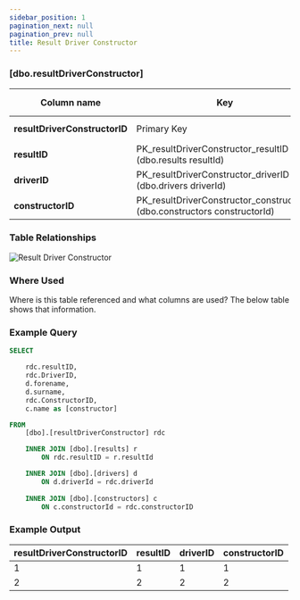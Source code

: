 ```yaml
---
sidebar_position: 1
pagination_next: null
pagination_prev: null
title: Result Driver Constructor
---
```


### [dbo.resultDriverConstructor]
| Column name | Key | Data type | Allow NULLs | Default | Description |
| ------- | ------- | ------- | ------- | ------- | ------- |
| **resultDriverConstructorID** |  Primary Key | INT IDENTITY | ☐ |  |  | 
| **resultID** | PK_resultDriverConstructor_resultID (dbo.results resultId) | INT | ☐ |  |  | 
| **driverID** | PK_resultDriverConstructor_driverID (dbo.drivers driverId) | INT | ☐ |  |  | 
| **constructorID** | PK_resultDriverConstructor_constructorID (dbo.constructors constructorId) | INT | ☐ |  |  | 

### Table Relationships

![Result Driver Constructor](/img/table-relationships/resultDriverConstructor.png)

### Where Used
Where is this table referenced and what columns are used? The below table shows that information.

### Example Query

```sql
SELECT 

	rdc.resultID,
	rdc.DriverID,
	d.forename,
	d.surname,
	rdc.ConstructorID,
	c.name as [constructor]

FROM 
	[dbo].[resultDriverConstructor] rdc

	INNER JOIN [dbo].[results] r
		ON rdc.resultID = r.resultId

	INNER JOIN [dbo].[drivers] d
		ON d.driverId = rdc.driverId
	
	INNER JOIN [dbo].[constructors] c
		ON c.constructorId = rdc.constructorID
```

### Example Output

 |**resultDriverConstructorID**|**resultID**|**driverID**|**constructorID**|  
 |---|---|---|---|  
 |1|1|1|1|  
 |2|2|2|2| 